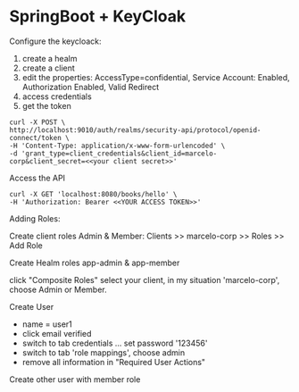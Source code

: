 # SpringBoot + KeyCloak

Configure the keycloack: 

1. create a healm
2. create a client
3. edit the properties: AccessType=confidential, Service Account: Enabled, Authorization Enabled, Valid Redirect
4. access credentials
5. get the token
```shell
curl -X POST \
http://localhost:9010/auth/realms/security-api/protocol/openid-connect/token \
-H 'Content-Type: application/x-www-form-urlencoded' \
-d 'grant_type=client_credentials&client_id=marcelo-corp&client_secret=<<your client secret>>'
```

Access the API

```shell
curl -X GET 'localhost:8080/books/hello' \
-H 'Authorization: Bearer <<YOUR ACCESS TOKEN>>' 
```


Adding Roles:

Create client roles Admin & Member:
Clients >> marcelo-corp >>  Roles >> Add Role


Create Healm roles app-admin & app-member


click "Composite Roles"
select your client, in my situation 'marcelo-corp', choose Admin or Member.


Create User
- name = user1
- click email verified
- switch to tab credentials ... set password '123456'
- switch to tab 'role mappings', choose admin
- remove all information in "Required User Actions"

Create other user with member role
